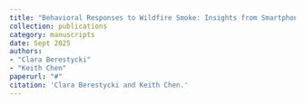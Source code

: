 ```yaml
---
title: "Behavioral Responses to Wildfire Smoke: Insights from Smartphone Location Data"
collection: publications
category: manuscripts
date: Sept 2025
authors:
- "Clara Berestycki"
- "Keith Chen"
paperurl: "#"
citation: 'Clara Berestycki and Keith Chen.'
---
```

